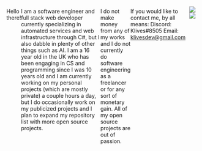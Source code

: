Hello there!

I am a software engineer and full stack web developer currently specializing in automated services and web infrastructure through C#, but I also dabble in plenty of other things such as AI. I am a 16 year old in the UK who has been engaging in CS and programming since I was 10 years old and I am currently working on my personal projects (which are mostly private) a couple hours a day, but I do occasionally work on my publicized projects and I plan to expand my repository list with more open source projects.

I do not make money from any of my works and I do not currently do software engineering as a freelancer or for any sort of monetary gain. All of my open source projects are out of passion.

If you would like to contact me, by all means:
Discord: Klives#8505
Email: klivesdev@gmail.com

<body style="display: flex; justify-content: center">
  <div style="display: grid; grid-template-rows: 1fr 1fr; gap: 30px; justify-content: center;">
  <a href="https://github.com/Klivess/Klivess" style="padding: 10px;">
    <img align="center" src="https://github-readme-stats.vercel.app/api?username=Klivess&show_icons=true&theme=radical" />
    <img align="center" src="https://github-readme-stats.vercel.app/api/top-langs/?username=Klivess" />
  </a>
  </div>
</body>
